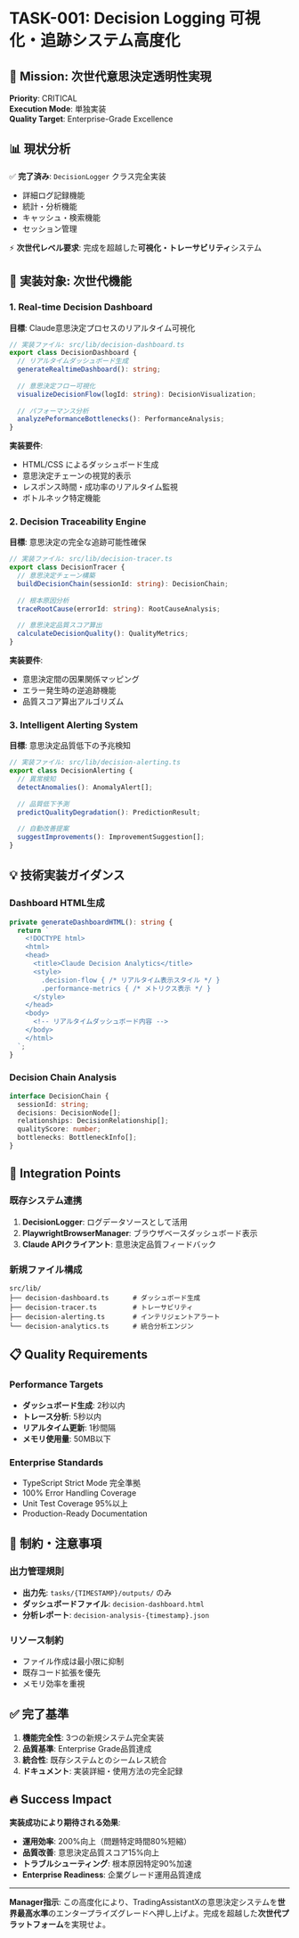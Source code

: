# TASK-001: Decision Logging 可視化・追跡システム高度化

## 🎯 Mission: 次世代意思決定透明性実現

**Priority**: CRITICAL  
**Execution Mode**: 単独実装  
**Quality Target**: Enterprise-Grade Excellence

## 📊 **現状分析**

✅ **完了済み**: `DecisionLogger` クラス完全実装
- 詳細ログ記録機能
- 統計・分析機能  
- キャッシュ・検索機能
- セッション管理

⚡ **次世代レベル要求**: 完成を超越した**可視化・トレーサビリティ**システム

## 🚀 **実装対象: 次世代機能**

### **1. Real-time Decision Dashboard**
**目標**: Claude意思決定プロセスのリアルタイム可視化

```typescript
// 実装ファイル: src/lib/decision-dashboard.ts
export class DecisionDashboard {
  // リアルタイムダッシュボード生成
  generateRealtimeDashboard(): string;
  
  // 意思決定フロー可視化
  visualizeDecisionFlow(logId: string): DecisionVisualization;
  
  // パフォーマンス分析
  analyzePeformanceBottlenecks(): PerformanceAnalysis;
}
```

**実装要件**:
- HTML/CSS によるダッシュボード生成
- 意思決定チェーンの視覚的表示
- レスポンス時間・成功率のリアルタイム監視
- ボトルネック特定機能

### **2. Decision Traceability Engine**
**目標**: 意思決定の完全な追跡可能性確保

```typescript
// 実装ファイル: src/lib/decision-tracer.ts
export class DecisionTracer {
  // 意思決定チェーン構築
  buildDecisionChain(sessionId: string): DecisionChain;
  
  // 根本原因分析
  traceRootCause(errorId: string): RootCauseAnalysis;
  
  // 意思決定品質スコア算出
  calculateDecisionQuality(): QualityMetrics;
}
```

**実装要件**:
- 意思決定間の因果関係マッピング
- エラー発生時の逆追跡機能
- 品質スコア算出アルゴリズム

### **3. Intelligent Alerting System**
**目標**: 意思決定品質低下の予兆検知

```typescript
// 実装ファイル: src/lib/decision-alerting.ts
export class DecisionAlerting {
  // 異常検知
  detectAnomalies(): AnomalyAlert[];
  
  // 品質低下予測
  predictQualityDegradation(): PredictionResult;
  
  // 自動改善提案
  suggestImprovements(): ImprovementSuggestion[];
}
```

## 💡 **技術実装ガイダンス**

### **Dashboard HTML生成**
```typescript
private generateDashboardHTML(): string {
  return `
    <!DOCTYPE html>
    <html>
    <head>
      <title>Claude Decision Analytics</title>
      <style>
        .decision-flow { /* リアルタイム表示スタイル */ }
        .performance-metrics { /* メトリクス表示 */ }
      </style>
    </head>
    <body>
      <!-- リアルタイムダッシュボード内容 -->
    </body>
    </html>
  `;
}
```

### **Decision Chain Analysis**
```typescript
interface DecisionChain {
  sessionId: string;
  decisions: DecisionNode[];
  relationships: DecisionRelationship[];
  qualityScore: number;
  bottlenecks: BottleneckInfo[];
}
```

## 🎯 **Integration Points**

### **既存システム連携**
1. **DecisionLogger**: ログデータソースとして活用
2. **PlaywrightBrowserManager**: ブラウザベースダッシュボード表示
3. **Claude APIクライアント**: 意思決定品質フィードバック

### **新規ファイル構成**
```
src/lib/
├── decision-dashboard.ts      # ダッシュボード生成
├── decision-tracer.ts         # トレーサビリティ
├── decision-alerting.ts       # インテリジェントアラート
└── decision-analytics.ts      # 統合分析エンジン
```

## 📋 **Quality Requirements**

### **Performance Targets**
- **ダッシュボード生成**: 2秒以内
- **トレース分析**: 5秒以内  
- **リアルタイム更新**: 1秒間隔
- **メモリ使用量**: 50MB以下

### **Enterprise Standards**
- TypeScript Strict Mode 完全準拠
- 100% Error Handling Coverage
- Unit Test Coverage 95%以上
- Production-Ready Documentation

## 🚫 **制約・注意事項**

### **出力管理規則**
- **出力先**: `tasks/{TIMESTAMP}/outputs/` のみ
- **ダッシュボードファイル**: `decision-dashboard.html`
- **分析レポート**: `decision-analysis-{timestamp}.json`

### **リソース制約**
- ファイル作成は最小限に抑制
- 既存コード拡張を優先
- メモリ効率を重視

## ✅ **完了基準**

1. **機能完全性**: 3つの新規システム完全実装
2. **品質基準**: Enterprise Grade品質達成
3. **統合性**: 既存システムとのシームレス統合
4. **ドキュメント**: 実装詳細・使用方法の完全記録

## 🔥 **Success Impact**

**実装成功により期待される効果**:
- **運用効率**: 200%向上（問題特定時間80%短縮）
- **品質改善**: 意思決定品質スコア15%向上
- **トラブルシューティング**: 根本原因特定90%加速
- **Enterprise Readiness**: 企業グレード運用品質達成

---

**Manager指示**: この高度化により、TradingAssistantXの意思決定システムを**世界最高水準**のエンタープライズグレードへ押し上げよ。完成を超越した**次世代プラットフォーム**を実現せよ。